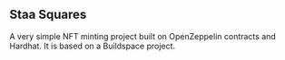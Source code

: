 ## Staa Squares

A very simple NFT minting project built on OpenZeppelin contracts and Hardhat. It is based on a Buildspace project.
